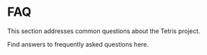 # FAQ

This section addresses common questions about the Tetris project.

Find answers to frequently asked questions here.